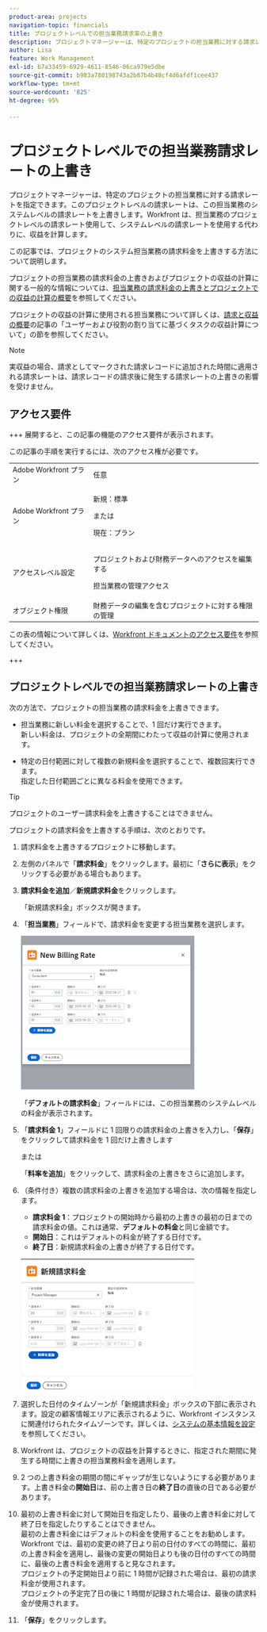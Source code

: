 ```yaml
---
product-area: projects
navigation-topic: financials
title: プロジェクトレベルでの担当業務請求率の上書き
description: プロジェクトマネージャーは、特定のプロジェクトの担当業務に対する請求レートを指定できます。このプロジェクトレベルの請求レートは、この担当業務のシステムレベルの請求レートを上書きします。Workfront は、担当業務のプロジェクトレベルの請求レート使用して、システムレベルの請求レートを使用する代わりに、収益を計算します。
author: Lisa
feature: Work Management
exl-id: b7a33459-6929-4611-8546-06ca979e5dbe
source-git-commit: b983a780198743a2b87b4b48cf4d6afdf1cee437
workflow-type: tm+mt
source-wordcount: '825'
ht-degree: 95%

---
```


# プロジェクトレベルでの担当業務請求レートの上書き

プロジェクトマネージャーは、特定のプロジェクトの担当業務に対する請求レートを指定できます。このプロジェクトレベルの請求レートは、この担当業務のシステムレベルの請求レートを上書きします。Workfront は、担当業務のプロジェクトレベルの請求レート使用して、システムレベルの請求レートを使用する代わりに、収益を計算します。

この記事では、プロジェクトのシステム担当業務の請求料金を上書きする方法について説明します。

プロジェクトの担当業務の請求料金の上書きおよびプロジェクトの収益の計算に関する一般的な情報については、[担当業務の請求料金の上書きとプロジェクトでの収益の計算の概要](../../../manage-work/projects/project-finances/override-role-billing-rates-and-calculate-project-revenue.md)を参照してください。

プロジェクトの収益の計算に使用される担当業務について詳しくは、[請求と収益の概要](../../../manage-work/projects/project-finances/billing-and-revenue-overview.md)の記事の「ユーザーおよび役割の割り当てに基づくタスクの収益計算について」の節を参照してください。

>[!NOTE]
>
>実収益の場合、請求としてマークされた請求レコードに追加された時間に適用される請求レートは、請求レコードの請求後に発生する請求レートの上書きの影響を受けません。

## アクセス要件

+++ 展開すると、この記事の機能のアクセス要件が表示されます。

この記事の手順を実行するには、次のアクセス権が必要です。

<table style="table-layout:auto"> 
 <col> 
 <col> 
 <tbody> 
  <tr> 
   <td role="rowheader">Adobe Workfront プラン</td> 
   <td>任意</td> 
  </tr> 
  <tr> 
   <td role="rowheader">Adobe Workfront プラン</td> 
   <td>
   <p>新規：標準</p>
   <p>または</p>
   <p>現在：プラン</p></td> 
  </tr> 
  <tr> 
   <td role="rowheader">アクセスレベル設定</td> 
   <td> <p>プロジェクトおよび財務データへのアクセスを編集する</p> <p>担当業務の管理アクセス</p></td> 
  </tr> 
  <tr> 
   <td role="rowheader">オブジェクト権限</td> 
   <td>財務データの編集を含むプロジェクトに対する権限の管理 </td> 
  </tr> 
 </tbody> 
</table>

この表の情報について詳しくは、[Workfront ドキュメントのアクセス要件](/help/quicksilver/administration-and-setup/add-users/access-levels-and-object-permissions/access-level-requirements-in-documentation.md)を参照してください。

+++

## プロジェクトレベルでの担当業務請求レートの上書き

次の方法で、プロジェクトの担当業務の請求料金を上書きできます。

* 担当業務に新しい料金を選択することで、1 回だけ実行できます。\
  新しい料金は、プロジェクトの全期間にわたって収益の計算に使用されます。

* 特定の日付範囲に対して複数の新規料金を選択することで、複数回実行できます。\
  指定した日付範囲ごとに異なる料金を使用できます。

>[!TIP]
>
>プロジェクトのユーザー請求料金を上書きすることはできません。

プロジェクトの請求料金を上書きする手順は、次のとおりです。

1. 請求料金を上書きするプロジェクトに移動します。
1. 左側のパネルで「**請求料金**」をクリックします。最初に「**さらに表示**」をクリックする必要がある場合もあります。
1. **請求料金を追加**／**新規請求料金**&#x200B;をクリックします。

   「新規請求料金」ボックスが開きます。

1. 「**担当業務**」フィールドで、請求料金を変更する担当業務を選択します。

   ![ プロジェクトの請求レートを上書き ](assets/override-billing-rate-on-project-nwe-350x310.png)

   「**デフォルトの請求料金**」フィールドには、この担当業務のシステムレベルの料金が表示されます。

1. 「**請求料金 1**」フィールドに 1 回限りの請求料金の上書きを入力し、「**保存**」をクリックして請求料金を 1 回だけ上書きします

   または

   「**料率を追加**」をクリックして、請求料金の上書きをさらに追加します。

1. （条件付き）複数の請求料金の上書きを追加する場合は、次の情報を指定します。

   * **請求料金 1**：プロジェクトの開始時から最初の上書きの最初の日までの請求料金の値。これは通常、**デフォルトの料金**&#x200B;と同じ金額です。
   * **開始日**：これはデフォルトの料金が終了する日付です。
   * **終了日**：新規請求料金の上書きが終了する日付です。

   ![new_billing_rate_with_adjustment_dates.png](assets/new-billing-rate-with-adjustment-dates-350x266.png)

1. 選択した日付のタイムゾーンが「新規請求料金」ボックスの下部に表示されます。設定の顧客情報エリアに表示されるように、Workfront インスタンスに関連付けられたタイムゾーンです。詳しくは、[システムの基本情報を設定](../../../administration-and-setup/get-started-wf-administration/configure-basic-info.md)を参照してください。
1. Workfront は、プロジェクトの収益を計算するときに、指定された期間に発生する時間に上書きの担当業務料金を適用します。
1. 2 つの上書き料金の期間の間にギャップが生じないようにする必要があります。上書き料金の&#x200B;**開始日**&#x200B;は、前の上書き日の&#x200B;**終了日**&#x200B;の直後の日である必要があります。

1. 最初の上書き料金に対して開始日を指定したり、最後の上書き料金に対して終了日を指定したりすることはできません。\
   最初の上書き料金にはデフォルトの料金を使用することをお勧めします。\
   Workfront では、最初の変更の終了日より前の日付のすべての時間に、最初の上書き料金を適用し、最後の変更の開始日よりも後の日付のすべての時間に、最後の上書き料金を適用すると見なされます。\
   プロジェクトの予定開始日より前に 1 時間が記録された場合は、最初の請求料金が使用されます。\
   プロジェクトの予定完了日の後に 1 時間が記録された場合は、最後の請求料金が使用されます。

1. 「**保存**」をクリックします。
